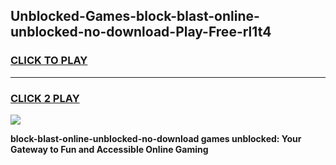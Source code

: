 
## Unblocked-Games-block-blast-online-unblocked-no-download-Play-Free-rl1t4
<h3>
<a href="https://premium76.site?title=block-blast-online-unblocked-no-download&ref=23A">CLICK TO PLAY</a></h3>
<hr>

<h3>
<a href="https://premium76.site?title=block-blast-online-unblocked-no-download&ref=23A">CLICK 2 PLAY</a>
  
</h3>

<a href="https://premium76.site?title=block-blast-online-unblocked-no-download&ref=23A"><img src="https://clearcache.store/games.png"></a>


**block-blast-online-unblocked-no-download games unblocked: Your Gateway to Fun and Accessible Online Gaming**
